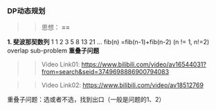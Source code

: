 ### DP动态规划
>> 思想： **==**

**1. 斐波那契数列**
1 1 2 3 5 8 13 21 ... 
    fib(n) =fib(n-1)+fib(n-2) (n != 1, n!=2)
overlap sub-problem **重叠子问题**

>> Video Link01: https://www.bilibili.com/video/av16544031?from=search&seid=3749698886900794083

>> Video Link02: https://www.bilibili.com/video/av18512769


重叠子问题：选或者不选，找到出口（一般是问题的1、2）